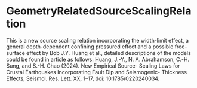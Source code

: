 # GeometryRelatedSourceScalingRelation
This is a new source scaling relation incorporating the width-limit effect, a general depth-dependent confining pressured effect and a possible free-surface effect by Bob J.Y. Huang et al., detailed descriptions of the models could be found in article as follows:
Huang, J.-Y., N. A. Abrahamson, C.-H. Sung, and S.-H. Chao (2024). New Empirical Source- Scaling Laws for Crustal Earthquakes Incorporating Fault Dip and Seismogenic- Thickness Effects, Seismol. Res. Lett. XX, 1–17, doi: 10.1785/0220240034.


